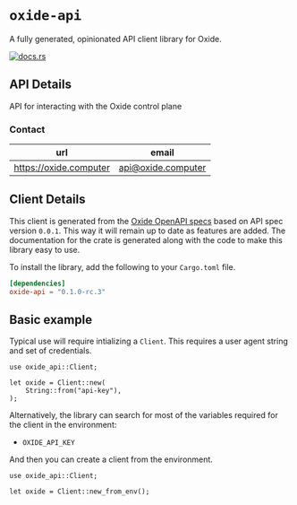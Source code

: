 # `oxide-api`

A fully generated, opinionated API client library for Oxide.

[![docs.rs](https://docs.rs/oxide-api/badge.svg)](https://docs.rs/oxide-api)

## API Details

API for interacting with the Oxide control plane



### Contact


| url | email |
|----|----|
| <https://oxide.computer> | api@oxide.computer |



## Client Details

This client is generated from the [Oxide OpenAPI
specs](https://github.com/oxidecomputer/omicron) based on API spec version `0.0.1`. This way it will remain
up to date as features are added. The documentation for the crate is generated
along with the code to make this library easy to use.


To install the library, add the following to your `Cargo.toml` file.

```toml
[dependencies]
oxide-api = "0.1.0-rc.3"
```

## Basic example

Typical use will require intializing a `Client`. This requires
a user agent string and set of credentials.

```
use oxide_api::Client;

let oxide = Client::new(
    String::from("api-key"),
);
```

Alternatively, the library can search for most of the variables required for
the client in the environment:

- `OXIDE_API_KEY`

And then you can create a client from the environment.

```
use oxide_api::Client;

let oxide = Client::new_from_env();
```
